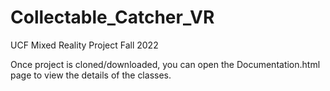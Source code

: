 # Collectable_Catcher_VR
UCF Mixed Reality Project Fall 2022

Once project is cloned/downloaded, you can open the Documentation.html page to view the details of the classes.

